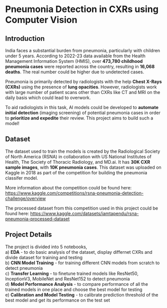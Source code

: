 # Pneumonia Detection in CXRs using Computer Vision

## Introduction
India faces a substantial burden from pneumonia, particularly with children under 5 years. According to 2022-23 data available from the Health Management Information System (HMIS), over <b>473,780 childhood pneumonia cases</b> were reported across the country, resulting in <b>16,068 deaths</b>. The real number could be higher due to undetected cases.

Pneumonia is primarily detected by radiologists with the help <b>Chest X-Rays (CXRs)</b> using the presence of <b>lung opacities</b>. However, radiologists work with large number of patient scans other than CXRs like CT and MRI on the daily basis which could lead to overwork. 

To aid radiologists in this task, AI models could be developed to <b>automate initial detection</b> (imaging screening) of potential pneumonia cases in order to <b>prioritize and expedite</b> their review. This project aims to build such a model!

## Dataset
The dataset used to train the models is created by the Radiological Society of North America (RSNA) in collaboration with US National Institutes of Health, The Society of Thoracic Radiology, and MD.ai. It has <b>30K CXR sample images</b>, with <b>10K pneumonia cases</b>. This dataset was uploaded on Kaggle in 2018 as part of the competition for building the pneumonia classifer model.

More information about the competition could be found here: https://www.kaggle.com/competitions/rsna-pneumonia-detection-challenge/overview

The processed dataset from this competition used in this project could be found here: https://www.kaggle.com/datasets/iamtapendu/rsna-pneumonia-processed-dataset

## Project Details
The project is divided into 5 notebooks,<br>
a) <b>EDA</b> - to do basic analysis of the dataset, display differnet CXRs and divide dataset for training and testing<br>
b) <b>CNN Model Training</b> - for training different CNN models from scratch to detect pneumonia<br>
c) <b>Transfer Learning</b> - to finetune trained models like ResNet50, InceptionV3, MobileNet and ResNet152 to detect pneumonia<br>
d) <b>Model Performance Analysis</b> - to compare performance of all the trained models in one place and choose the best model for testing<br>
e) <b>Calibration and Model Testing</b> - to calibrate prediction threshold of the best model and get its performance on the test set
